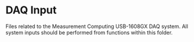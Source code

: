 # DAQ Input
Files related to the Measurement Computing USB-1608GX DAQ system. All system inputs should be performed from functions within this folder.